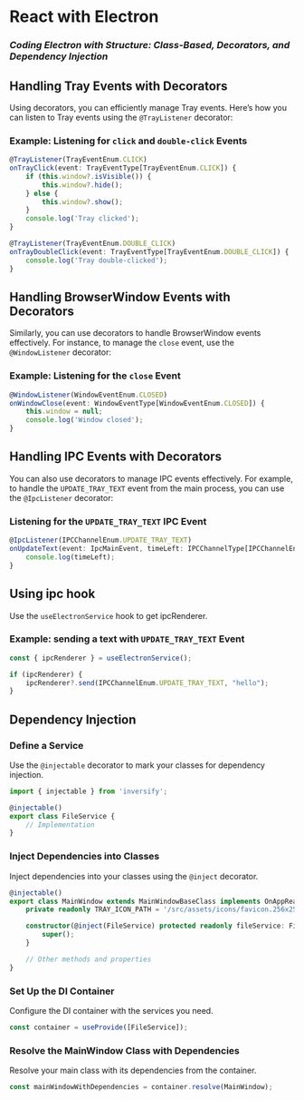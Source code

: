  

# **React with Electron**
### ***Coding Electron with Structure: Class-Based, Decorators, and Dependency Injection***
## Handling Tray Events with Decorators

Using decorators, you can efficiently manage Tray events. Here’s how you can listen to Tray events using the `@TrayListener` decorator:
### Example: Listening for `click` and `double-click` Events

```typescript
@TrayListener(TrayEventEnum.CLICK)
onTrayClick(event: TrayEventType[TrayEventEnum.CLICK]) { 
    if (this.window?.isVisible()) {
        this.window?.hide();
    } else {
        this.window?.show();
    }
    console.log('Tray clicked');
}

@TrayListener(TrayEventEnum.DOUBLE_CLICK)
onTrayDoubleClick(event: TrayEventType[TrayEventEnum.DOUBLE_CLICK]) {
    console.log('Tray double-clicked');
}
```
## Handling BrowserWindow Events with Decorators

Similarly, you can use decorators to handle BrowserWindow events effectively. For instance, to manage the `close` event, use the `@WindowListener` decorator:
### Example: Listening for the `close` Event

```typescript
@WindowListener(WindowEventEnum.CLOSED)
onWindowClose(event: WindowEventType[WindowEventEnum.CLOSED]) {
    this.window = null;
    console.log('Window closed');
}
```
## Handling IPC Events with Decorators

You can also use decorators to manage IPC events effectively. For example, to handle the `UPDATE_TRAY_TEXT` event from the main process, you can use the `@IpcListener` decorator:

### Listening for the `UPDATE_TRAY_TEXT` IPC Event

```typescript
@IpcListener(IPCChannelEnum.UPDATE_TRAY_TEXT)
onUpdateText(event: IpcMainEvent, timeLeft: IPCChannelType[IPCChannelEnum.UPDATE_TRAY_TEXT]): void {
    console.log(timeLeft);
}

```

## Using ipc hook  

Use the `useElectronService` hook to get ipcRenderer.

### Example: sending a text with `UPDATE_TRAY_TEXT` Event

```typescript 
const { ipcRenderer } = useElectronService();

if (ipcRenderer) {
    ipcRenderer?.send(IPCChannelEnum.UPDATE_TRAY_TEXT, "hello");
}
```

## Dependency Injection

### Define a Service

Use the `@injectable` decorator to mark your classes for dependency injection.

```typescript
import { injectable } from 'inversify';

@injectable()
export class FileService {
    // Implementation
}
```
### Inject Dependencies into Classes

Inject dependencies into your classes using the `@inject` decorator.

```typescript 
@injectable()
export class MainWindow extends MainWindowBaseClass implements OnAppReady {
    private readonly TRAY_ICON_PATH = '/src/assets/icons/favicon.256x256.png';

    constructor(@inject(FileService) protected readonly fileService: FileService) {
        super();
    }

    // Other methods and properties
}
```
### Set Up the DI Container

Configure the DI container with the services you need.

```typescript
const container = useProvide([FileService]);
```
### Resolve the MainWindow Class with Dependencies

Resolve your main class with its dependencies from the container.

```typescript
const mainWindowWithDependencies = container.resolve(MainWindow);
``` 
